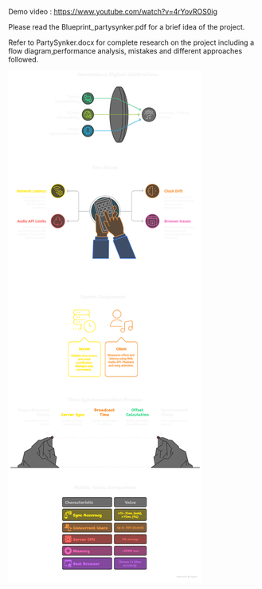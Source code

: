 Demo video : https://www.youtube.com/watch?v=4rYovROS0ig

Please read the Blueprint_partysynker.pdf for a brief idea of the project.

Refer to PartySynker.docx for complete research on the project including a flow diagram,performance analysis, mistakes and different approaches followed.


![napkin board](napkin/5.png)



